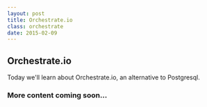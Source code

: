```yaml
---
layout: post
title: Orchestrate.io
class: orchestrate
date: 2015-02-09
---
```


## Orchestrate.io

Today we'll learn about Orchestrate.io, an alternative to Postgresql.

### More content coming soon&hellip;
